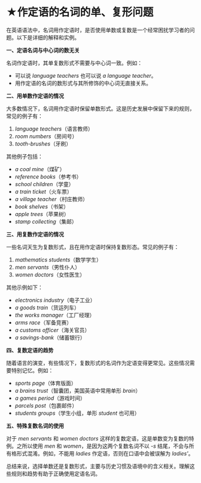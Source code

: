 # ★作定语的名词的单、复形问题

在英语语法中，名词用作定语时，是否使用单数或复数是一个经常困扰学习者的问题。以下是详细的解释和实例。

**一、定语名词与中心词的数无关**

名词作定语时，其单复数形式不需要与中心词一致。例如：

* 可以说 _language teachers_ 也可以说 _a language teacher_。
* 用作定语的名词的数形式与其所修饰的中心词无直接关系。

**二、用单数作定语的情况**

大多数情况下，名词用作定语时保留单数形式。这是历史发展中保留下来的规则，常见的例子有：

1. _language teachers_（语言教师）
2. _room numbers_（房间号）
3. _tooth-brushes_（牙刷）

其他例子包括：

* _a coal mine_（煤矿）
* _reference books_（参考书）
* _school children_（学童）
* _a train ticket_（火车票）
* _a village teacher_（村庄教师）
* _book shelves_（书架）
* _apple trees_（苹果树）
* _stamp collecting_（集邮）

**三、用复数作定语的情况**

一些名词天生为复数形式，且在用作定语时保持复数形态。常见的例子有：

1. _mathematics students_（数学学生）
2. _men servants_（男性仆人）
3. _women doctors_（女性医生）

其他示例如下：

* _electronics industry_（电子工业）
* _a goods train_（货运列车）
* _the works manager_（工厂经理）
* _arms race_（军备竞赛）
* _a customs officer_（海关官员）
* _a savings-bank_（储蓄银行）

**四、复数定语的趋势**

随着语言的演变，有些情况下，复数形式的名词作为定语变得更常见。这些情况需要特别记忆。例如：

* _sports page_（体育版面）
* _a brains trust_（智囊团，美国英语中常用单形 _brain_）
* _a games period_（游戏时间）
* _parcels post_（包裹邮件）
* _students groups_（学生小组，单形 _student_ 也可用）

**五、特殊复数名词的使用**

对于 _men servants_ 和 _women doctors_ 这样的复数定语，这是单数变为复数的特例。之所以使用 _men_ 和 _women_，是因为这两个复数名词不以 _-s_ 结尾，不会与所有格形式混淆。例如，不能用 _ladies_ 作定语，否则在口语中会被误解为 _ladies'_。

总结来说，选择单数还是复数形式，主要与历史习惯及语境中的含义相关。理解这些规则和趋势有助于正确使用定语名词。
